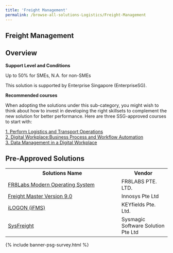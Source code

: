 ```yaml
---
title: 'Freight Management'
permalink: /browse-all-solutions-Logistics/Freight-Management
---
```


## Freight Management
## Overview

**Support Level and Conditions**

Up to 50% for SMEs, N.A. for non-SMEs

This solution is supported by Enterprise Singapore (EnterpriseSG).

**Recommended courses**

When adopting the solutions under this sub-category, you might wish to think about how to invest in developing the right skillsets to complement the new solution for better performance. Here are three SSG-approved courses to start with:

<a href='https://sfec.enterprisejobskills.gov.sg/Course_Internet/CourseDetail.aspx?CoursesReferenceNumber=TGS-2020513670'  target='_blank' rel='noopener'>1. Perform Logistics and Transport Operations</a><br>
<a href='https://sfec.enterprisejobskills.gov.sg/Course_Internet/CourseDetail.aspx?CoursesReferenceNumber=TGS-2022014140'  target='_blank' rel='noopener'>2. Digital Workplace:Business Process and Workflow Automation</a><br>
<a href='https://sfec.enterprisejobskills.gov.sg/Course_Internet/CourseDetail.aspx?CoursesReferenceNumber=TGS-2022013424'  target='_blank' rel='noopener'>3. Data Management in a Digital Workplace</a><br>

## Pre-Approved Solutions

<table>
<tr>
<th style='width: auto;'><b>Solutions Name</b></th>
<th style='width: 30%;'><b>Vendor</b></th>
</tr>
<tr>
<td><a href='/productivity-solutions-grant/solutionrepo/202210012H-FR8Lbs-Modrn-Oprtng-Systm-G' target='_blank'>FR8Labs Modern Operating System</a><br></td>
<td>FR8LABS PTE. LTD.</td>
</tr>
<tr>
<td><a href='/productivity-solutions-grant/solutionrepo/198101076M-Frght-Mstr-v-90-G' target='_blank'>Freight Master Version 9.0</a><br></td>
<td>Innosys Pte Ltd</td>
</tr>
<tr>
<td><a href='/productivity-solutions-grant/solutionrepo/200307927R-LOGON-FMS-G' target='_blank'>iLOGON (iFMS)</a><br></td>
<td>KEYfields Pte. Ltd.</td>
</tr>
<tr>
<td><a href='/productivity-solutions-grant/solutionrepo/200103109D-SysFrght-G' target='_blank'>SysFreight</a><br></td>
<td>Sysmagic Software Solution Pte Ltd</td>
</tr>
</table>

{% include banner-psg-survey.html %}
